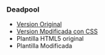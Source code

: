 ### Deadpool
* [Version Original](https://theander0207.github.io/DeadpoolAnderV2/V0/DeadpoolAnderV0)
* [Version Mpdificada con CSS](https://theander0207.github.io/DeadpoolAnderV2/V1/DeadpoolAnderv1)
* Plantilla HTML5 original
* Plantilla Modificada
